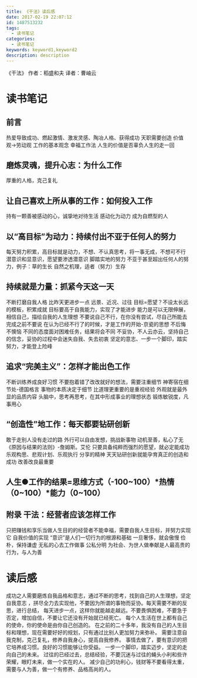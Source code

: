 ```yaml
---
title: 《干法》读后感
date: 2017-02-19 22:07:12
id: 1487513232
tags:
  - 读书笔记
categories:
  - 读书笔记
keywords: keyword1,keyword2
description: description
---
```

《干法》 作者：稻盛和夫  译者：曹岫云

# 读书笔记
## 前言
热爱导致成功、燃起激情、激发灵感、陶冶人格、获得成功
天职需要创造
价值观->劳动观 工作的基本观念
幸福工作法   人生的价值是否辜负人生的走一回
 ## 磨炼灵魂，提升心志：为什么工作
 厚重的人格，克己复礼
 ## 让自己喜欢上所从事的工作：如何投入工作
 持有一颗善被感动的心，诚挚地对待生活
 感动化为动力  成为自燃型的人
 ## 以“高目标”为动力：持续付出不亚于任何人的努力
 每天努力积累，高目标就是动力，不想、不认真思考，将一事无成，不想可不行
 潜意识和显意识，愿望要渗透潜意识
 脚踏实地的努力
 不亚于甚至超出任何人的努力，例子：草的生长
 自然之机理，适者（努力）生存
 ## 持续就是力量：抓紧今天这一天
 不断打磨自我人格
 比昨天更进步一点
 远景、近况、过往
 目标=愿望？不设太长远的模板，积累成就
 目标要高于自我能力，实现了才能进步
 能力是可以无限伸展，相信自己，描绘自我的人生理想
 不要说自己不行，在你没有尝试，尽自己所能去完成之前不要说
 在认为已经不行了的时候，才是工作的开始-京瓷的思想
 不后悔不懊恼 不同的态度面对困难任务，结果将会不同
 不妥协，不人云亦云，坚持自己的信念，妥协的过程中会迷失自我、失去初衷
 坚定的意志、一步一个脚印，踏实努力，才能登上险峰
 ## 追求“完美主义”：怎样才能出色工作
 不断训练养成良好习惯
 不要抱着错了改改就好的想法，需要注重细节
 神寄宿在细节处-德国格言
 事物的本质决定于细节
 比道理更重要的是重视经验
 外观就是最外显的品质内容
 头脑中，思考再思考，在其中形成事业的理想状态
 锻炼敏锐度，凡事用心
 ## “创造性”地工作：每天都要钻研创新
 敢于走别人没有走过的路  外行可以自由发想，挑战新事物
 动机至善，私心了无    《原因与结果的法则》-詹姆斯。艾伦
 只要具备纯粹而强烈的愿望，就必定能成功
 乐观构思、悲观计划、乐观执行
 分享的精神
 天天钻研创新就能孕育真正的创造和成功
 改善改良最重要
 ## 人生●工作的结果=思维方式（-100~100）*热情（0~100）*能力（0~100）
 ## 附录  干法：经营者应该怎样工作
 只把赚钱和享乐当做人生目的的经营者不能幸福，需要自我人生目标，并努力实现它
 自我价值的实现
 “意识”是人们一切行为的根源和基础
 一旦奢侈，就会傲慢  俭朴，保持谦虚 无私的心去工作做事
 公私分明  为社会、为世人做奉献是人最高贵的行为，与人为善

 # 读后感
 成功之人需要磨炼自我品格和意志，通过不断的思考，找到自己的人生理想，坚定自我意志
 ，拼尽全力去实现他，不要因为所谓的事物而妥协。每天需要不断的反思，进行总结，
 每天进步一点，这样你就能越走越远。不要畏惧困难，不要急于否定，增加自信，不要让它还没有开始就已经死亡。
 每个人生活在世上都有自己的使命，你的使命是由你自己创造的。
 在之前的二十多年，我没有自己的人生目标和理想，现在需要好好的规划，只有通过比别人更加努力来弥补。
 需要注意自我克制，克己复礼，修养自我身心，提高自我修养。
 事情去做了，要有意识的把它培养成习惯。良好的习惯能够让你受益。
 一步一个脚印，踏实迈步，坚定的走向自己的未来。
 过往的已经过去，总结经验，不要沉迷与过往的蝇头小利和些许荣耀，眼盯未来，做一个实在的人。
 减少自己的功利心，钱财等不要看得太重，需要与人为善，做一个有修养、品格高尚的人。
